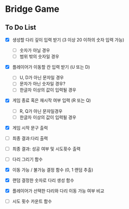 Bridge Game
=======
## To Do List
* [X] 생성할 다리 깊이 입력 받기 (3 이상 20 이하의 숫자 입력 가능)
  * [ ] 숫자가 아닐 경우
  * [ ] 범위 밖의 숫자일 경우
* [X] 플레이어가 이동할 칸 입력 받기 (U 또는 D)
  * [ ] U, D가 아닌 문자일 경우
  * [ ] 문자가 아닌 숫자일 경우?
  * [ ] 한글자 이상의 값이 입력될 경우
* [X] 게임 종료 혹은 재시작 여부 입력 (R 또는 Q)
  * [ ]  R, Q가 아닌 문자일경우
  * [ ] 한글자 이상의 값이 입력될 경우

* [X] 게임 시작 문구 출럭
* [ ] 최종 결과:다리 출력
* [ ] 최종 결과: 성공 여부 및 시도횟수 출력

* [ ] 다리 그리기 함수
* [X] 이동 가능 / 불가능 결정 함수 (0, 1 랜덤 추출)
* [X] 랜덤 결정한 숫자로 다리 생성 함수
* [X] 플레이어가 선택한 다리와 다리 이동 가능 여부 비교
* [ ] 시도 횟수 카운트 함수




 
